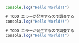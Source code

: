 ``` js:test.js:test/test.js
console.log("Hello World!!")
```

```` js:test.js:test/test.js
# TODO エラーが発生するので調査する
consola.log("Hello World!!")
````

~~~ js:test.js:test/test.js
# TODO エラーが発生するので調査する
consola.log("Hello World!!")
~~~
